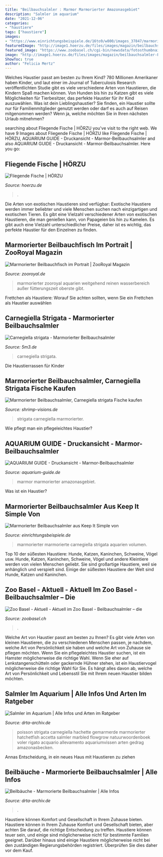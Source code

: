 ```yaml
---
title: "Beilbauchsalmler : Marmor Marmorierter Amazonasgebiet"
description: "Salmler im aquarium"
date: "2021-12-06"
categories:
- "haustiere"
tags: ["haustiere"]
images:
- "https://www.einrichtungsbeispiele.de/16to9/w800/images_37847/marmorierter-beilbauchsalmler__e842089f1e9e50f0c1073c19be377c9a.jpg"
featuredImage: "http://image1.hoerzu.de/files/images/magazin/beilbauchsalmler-FS.jpg"
featured_image: "https://www.zoobasel.ch/cgi-bin/newsdata/fotosthumbnail/zm_150829_720.jpg"
image: "http://image1.hoerzu.de/files/images/magazin/beilbauchsalmler-FS.jpg"
ShowToc: true
author: "Felicia Mertz"
---
```



Welches Haustier passt am besten zu Ihrem Kind?
780 Millionen Amerikaner haben Kinder, und laut einer im Journal of Tuberculosis Research veröffentlichten Studie gibt es viele verschiedene Arten von Haustieren, die Kindern Spaß machen können. Von Hunden bis hin zu Katzen gibt es viele Möglichkeiten für Tierbesitzer, das perfekte Haustier für ihr Kind auszuwählen. Was ist dein Lieblingshaustier? Sie finden, ein Haustier sollte nur für Familienmitglieder genutzt werden oder darf es auch auf Reisen mitgenommen werden? Wenn ja, welche möchten Sie in Ihren nächsten Urlaub mitnehmen?

	

		
searching about Fliegende Fische | HÖRZU you've visit to the right web. We have 9 Images about Fliegende Fische | HÖRZU like Fliegende Fische | HÖRZU, AQUARIUM GUIDE - Druckansicht - Marmor-Beilbauchsalmler and also AQUARIUM GUIDE - Druckansicht - Marmor-Beilbauchsalmler. Here you go:
		
    
## Fliegende Fische | HÖRZU

<img loading=lazy src="http://image1.hoerzu.de/files/images/magazin/beilbauchsalmler-FS.jpg" onerror="this.onerror=null;this.src='https://tse1.mm.bing.net/th?id=OIP.k8-j8Mrp6cQsVVazKx_8MwHaDw&amp;pid=15.1';" alt="Fliegende Fische | HÖRZU">

_Source: hoerzu.de_

>. 

	

Die Arten von exotischen Haustieren sind verfügbar:
Exotische Haustiere werden immer beliebter und viele Menschen suchen nach einzigartigen und exotischen Tieren. Es gibt eine Vielzahl verschiedener Arten von exotischen Haustieren, die man genießen kann, von Papageien bis hin zu Kamelen. Es gibt auch eine Vielzahl unterschiedlicher Preise, daher ist es wichtig, das perfekte Haustier für den Einzelnen zu finden.

    
## Marmorierter Beilbauchfisch Im Portrait | ZooRoyal Magazin

<img loading=lazy src="http://www.zooroyal.de/magazin/wp-content/uploads/2018/11/Beilbauchsalmler-Hieronimus-760x560-380x280.jpg" onerror="this.onerror=null;this.src='https://tse4.mm.bing.net/th?id=OIP.58dMEL9NezGE4plwH27QyAAAAA&amp;pid=15.1';" alt="Marmorierter Beilbauchfisch im Portrait | ZooRoyal Magazin">

_Source: zooroyal.de_

>marmorierter zooroyal aquarien weitgehend reinen wasserbereich außer fütterungszeit oberste gibt. 

	

Frettchen als Haustiere: Worauf Sie achten sollten, wenn Sie ein Frettchen als Haustier auswählen

    
## Carnegiella Strigata - Marmorierter Beilbauchsalmler

<img loading=lazy src="https://5m3.de/wp-content/uploads/2016/07/IMG_7510.jpg?gid=28" onerror="this.onerror=null;this.src='https://tse2.mm.bing.net/th?id=OIP.tRtiLF49JqCDkYHN8mV2vgHaFj&amp;pid=15.1';" alt="Carnegiella strigata - Marmorierter Beilbauchsalmler">

_Source: 5m3.de_

>carnegiella strigata. 

	

Die Haustierrassen für Kinder

    
## Marmorierter Beilbauchsalmler, Carnegiella Strigata Fische Kaufen

<img loading=lazy src="http://www.shrimp-visions.de/WebRoot/Store18/Shops/62020582/58A6/F7D4/4236/2972/E9A4/C0A8/2BBA/88B3/Beilbauch_marmoriert1.jpg" onerror="this.onerror=null;this.src='https://tse2.mm.bing.net/th?id=OIP.cwUOX76QZxuBl0r-cVaorAHaDg&amp;pid=15.1';" alt="Marmorierter Beilbauchsalmler, Carnegiella strigata Fische kaufen">

_Source: shrimp-visions.de_

>strigata carnegiella marmorierter. 

	

Wie pflegt man ein pflegeleichtes Haustier?

    
## AQUARIUM GUIDE - Druckansicht - Marmor-Beilbauchsalmler

<img loading=lazy src="https://www.aquarium-guide.de/marmorierter_beilbauchfisch_p.gif" onerror="this.onerror=null;this.src='https://tse1.mm.bing.net/th?id=OIP.FGHkV6VnJvXtEurCtGwysQHaE3&amp;pid=15.1';" alt="AQUARIUM GUIDE - Druckansicht - Marmor-Beilbauchsalmler">

_Source: aquarium-guide.de_

>marmor marmorierter amazonasgebiet. 

	

Was ist ein Haustier?

    
## Marmorierter Beilbauchsalmler Aus Keep It Simple Von

<img loading=lazy src="https://www.einrichtungsbeispiele.de/16to9/w800/images_37847/marmorierter-beilbauchsalmler__e842089f1e9e50f0c1073c19be377c9a.jpg" onerror="this.onerror=null;this.src='https://tse4.mm.bing.net/th?id=OIP.7No-iYSzpS1U3VbXvyNnYwHaEK&amp;pid=15.1';" alt="Marmorierter Beilbauchsalmler aus Keep It Simple von">

_Source: einrichtungsbeispiele.de_

>marmorierter marmorierte carnegiella strigata aquarien volumen. 

	

Top 10 der süßesten Haustiere: Hunde, Katzen, Kaninchen, Schweine, Vögel usw.
Hunde, Katzen, Kaninchen, Schweine, Vögel und andere Kleintiere werden von vielen Menschen geliebt. Sie sind großartige Haustiere, weil sie anhänglich und verspielt sind. Einige der süßesten Haustiere der Welt sind Hunde, Katzen und Kaninchen.

    
## Zoo Basel - Aktuell - Aktuell Im Zoo Basel - Beilbauchsalmler – Die

<img loading=lazy src="https://www.zoobasel.ch/cgi-bin/newsdata/fotosthumbnail/zm_150829_720.jpg" onerror="this.onerror=null;this.src='https://tse4.mm.bing.net/th?id=OIP.MPhCzgpGrduYir7OddndrQHaDM&amp;pid=15.1';" alt="Zoo Basel - Aktuell - Aktuell im Zoo Basel - Beilbauchsalmler – die">

_Source: zoobasel.ch_

>. 

	

Welche Art von Haustier passt am besten zu Ihnen?
Es gibt viele Arten von kleinen Haustieren, die zu verschiedenen Menschen passen, je nachdem, welche Art von Persönlichkeit sie haben und welche Art von Zuhause sie pflegen möchten. Wenn Sie ein pflegeleichtes Haustier suchen, ist ein Hamster möglicherweise die richtige Wahl. Wenn Sie eher auf Lenkstangenschütteln oder gackernde Hühner stehen, ist ein Haustiervogel möglicherweise die richtige Wahl für Sie. Es hängt alles davon ab, welche Art von Persönlichkeit und Lebensstil Sie mit Ihrem neuen Haustier bilden möchten.

    
## Salmler Im Aquarium | Alle Infos Und Arten Im Ratgeber

<img loading=lazy src="https://www.drta-archiv.de/picsfree01/carnegiellastrigata01.jpg" onerror="this.onerror=null;this.src='https://tse2.mm.bing.net/th?id=OIP.0fTwFwkkCNglIZI9P_uVdwHaER&amp;pid=15.1';" alt="Salmler im Aquarium | Alle Infos und Arten im Ratgeber">

_Source: drta-archiv.de_

>poisson strigata carnegiella hachette gemarmerde marmorierter hatchetfish accetta salmler marbled flowgrow natuurwoordenboek voler rigato acquario allevamento aquariumvissen arten gedrag amazonasbecken. 

	

Annas Entscheidung, in ein neues Haus mit Haustieren zu ziehen

    
## Beilbäuche - Marmorierte Beilbauchsalmler | Alle Infos

<img loading=lazy src="https://www.drta-archiv.de/wp-content/uploads/2018/11/Carnegiella_strigata_lateral_view1-2048x865.jpg" onerror="this.onerror=null;this.src='https://tse3.mm.bing.net/th?id=OIP.Vn-wraQaBxDjgNF_5n8oMAHaDI&amp;pid=15.1';" alt="Beilbäuche - Marmorierte Beilbauchsalmler | Alle Infos">

_Source: drta-archiv.de_

>. 

	

Haustiere können Komfort und Gesellschaft in Ihrem Zuhause bieten.
Haustiere können in Ihrem Zuhause Komfort und Gesellschaft bieten, aber achten Sie darauf, die richtige Entscheidung zu treffen. Haustiere können teuer sein, und einige sind möglicherweise nicht für bestimmte Familien geeignet. Darüber hinaus sind einige Haustiere möglicherweise nicht bei den zuständigen Regierungsbehörden registriert. Überprüfen Sie dies daher vor dem Kauf.

